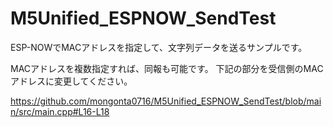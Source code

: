 # M5Unified_ESPNOW_SendTest

ESP-NOWでMACアドレスを指定して、文字列データを送るサンプルです。

MACアドレスを複数指定すれば、同報も可能です。
下記の部分を受信側のMACアドレスに変更してください。

https://github.com/mongonta0716/M5Unified_ESPNOW_SendTest/blob/main/src/main.cpp#L16-L18